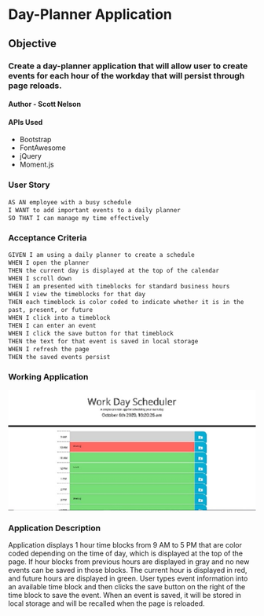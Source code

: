 # Day-Planner Application

## Objective
### Create a day-planner application that will allow user to create events for each hour of the workday that will persist through page reloads.

#### Author - Scott Nelson

#### APIs Used
- Bootstrap
- FontAwesome
- jQuery
- Moment.js

### User Story

```
AS AN employee with a busy schedule
I WANT to add important events to a daily planner
SO THAT I can manage my time effectively
```

### Acceptance Criteria

```
GIVEN I am using a daily planner to create a schedule
WHEN I open the planner
THEN the current day is displayed at the top of the calendar
WHEN I scroll down
THEN I am presented with timeblocks for standard business hours
WHEN I view the timeblocks for that day
THEN each timeblock is color coded to indicate whether it is in the past, present, or future
WHEN I click into a timeblock
THEN I can enter an event
WHEN I click the save button for that timeblock
THEN the text for that event is saved in local storage
WHEN I refresh the page
THEN the saved events persist
```

### Working Application

![Running Application](/pics/app.jpg)

### Application Description

Application displays 1 hour time blocks from 9 AM to 5 PM that are color coded depending on the
time of day, which is displayed at the top of the page. If hour blocks from previous hours are 
displayed in gray and no new events can be saved in those blocks. The current hour is displayed 
in red, and future hours are displayed in green. User types event information into an available
time block and then clicks the save button on the right of the time block to save the event. 
When an event is saved, it will be stored in local storage and will be recalled when the page is
reloaded.

